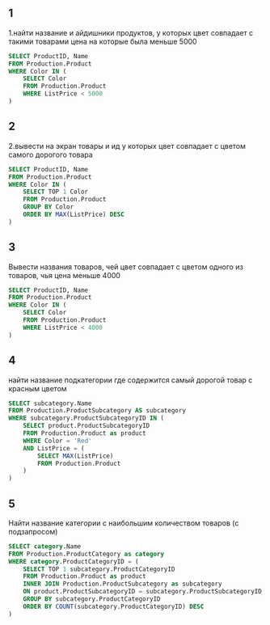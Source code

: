 ## 1 


1.найти название и айдишники продуктов, у которых цвет совпадает с такими товарами цена на которые была меньше 5000


```sql
SELECT ProductID, Name
FROM Production.Product
WHERE Color IN (
    SELECT Color
    FROM Production.Product
    WHERE ListPrice < 5000
)
```

## 2

2.вывести на экран товары и ид у которых цвет совпадает с цветом самого
дорогого товара

```sql 
SELECT ProductID, Name
FROM Production.Product
WHERE Color IN (
    SELECT TOP 1 Color
    FROM Production.Product
    GROUP BY Color
    ORDER BY MAX(ListPrice) DESC
)
```

## 3 

Вывести названия товаров, чей цвет совпадает с цветом одного из товаров,
чья цена меньше 4000

```sql
SELECT ProductID, Name
FROM Production.Product
WHERE Color IN (
    SELECT Color
    FROM Production.Product
    WHERE ListPrice < 4000
)
```

## 4

найти название подкатегории где содержится самый дорогой товар с
красным цветом


```sql
SELECT subcategory.Name
FROM Production.ProductSubcategory AS subcategory
WHERE subcategory.ProductSubcategoryID IN (
    SELECT product.ProductSubcategoryID
    FROM Production.Product as product
    WHERE Color = 'Red'
    AND ListPrice = (
        SELECT MAX(ListPrice)
        FROM Production.Product
    )
)
```

## 5 

Найти название категории с наибольшим количеством товаров (с
подзапросом)


```sql
SELECT category.Name
FROM Production.ProductCategory as category
WHERE category.ProductCategoryID = (
    SELECT TOP 1 subcategory.ProductCategoryID
    FROM Production.Product as product
    INNER JOIN Production.ProductSubcategory as subcategory
    ON product.ProductSubcategoryID = subcategory.ProductSubcategoryID
    GROUP BY subcategory.ProductCategoryID
    ORDER BY COUNT(subcategory.ProductCategoryID) DESC
)
```